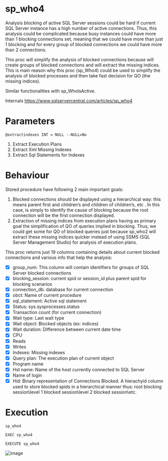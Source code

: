 # sp_who4

Analysis blocking of active SQL Server sessions could be hard if current SQL Server instance has a high number of active connections. Thus, this analysis could be complicated because busy instances could have more than 1 blocking connections set, meaning that we could have more than just 1 blocking and for every group of blocked connections we could have more than 2 connections. 

This proc will simplify the analysis of blocked connections because will create groups of blocked connections and will extract the missing indices. This is main reason why this proc (sp_Who4) could be used to simplify the analysis of blocked processes and then take fast decision for QO (the missing indices).

Similar functionalities with sp_WhoIsActive.
   
Internals https://www.sqlservercentral.com/articles/sp_who4

# Parameters

`@extractindexes INT = NULL --NULL=No`
1. Extract Execution Plans 
2. Extract Xml Missing Indexes
8. Extract Sql Statements for Indexes

# Behaviour

Stored procedure have following 2 main important goals: 
1. Blocked connections should be displayed using a hierarchical way: this means parent first and children’s and children of children’s, etc . In this case, is simply to identify the cause of blocking because the root connection will be the first connection displayed.
2. Extraction of missing indices from execution plans having as primary goal the simplification of QO of queries implied in blocking. Thus, we could get some  for QO of blocked queries just because sp_who2 will extract these missing indices quicker instead of using SSMS (SQL Server Management Studio) for analysis of execution plans.

This proc returns just 19 columns containing details about current blocked connections and various info that help the analysis: 
- [x] group_num: This column will contain identifiers for groups of SQL Server blocked connections
- [x] blocking_session: current spid  or session_id  plus parent spid for blocking scenarios
- [x] connection_db: database for current connection
- [x] obct: Name of current procedure
- [x] sql_statement: Active sql statement 
- [x] Status: sys.sysprocesses.status
- [x] Transaction count (for current connection)
- [x] Wait type: Last wait type
- [x] Wait object: Blocked objects (ex: indices)
- [x] Wait duration: Difference between current date time 
- [x] CPU
- [x] Reads
- [x] Writes
- [x] Indexes: Missing indexes
- [x] Query plan: The execution plan of current object
- [x] Program name
- [x] Hst name: Name of the host currently connected to SQL Server
- [x] Name of login
- [x] Hid: Binary representation of Connections Blocked. A hierachyid column used to store blocked spids in a hierarchical manner thus: root blocking session\level 1 blocked session\level 2 blocked session\etc.  

# Execution  

`sp_who4`

`EXEC sp_who4`

`EXECUTE sp_who4`

![image](https://user-images.githubusercontent.com/62909052/137621730-07e821f8-ce36-4889-bbb6-1636b4185097.png)
